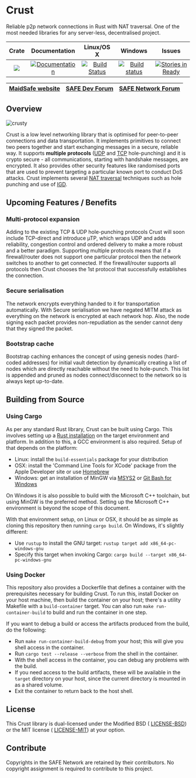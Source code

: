 # Crust

Reliable p2p network connections in Rust with NAT traversal. One of the most needed libraries for any server-less, decentralised project.

|Crate|Documentation|Linux/OS X|Windows|Issues|
|:---:|:-----------:|:--------:|:-----:|:----:|
|[![](http://meritbadge.herokuapp.com/crust)](https://crates.io/crates/crust)|[![Documentation](https://docs.rs/crust/badge.svg)](https://docs.rs/crust)|[![Build Status](https://travis-ci.org/maidsafe/crust.svg?branch=master)](https://travis-ci.org/maidsafe/crust)|[![Build status](https://ci.appveyor.com/api/projects/status/ajw6ab26p86jdac4/branch/master?svg=true)](https://ci.appveyor.com/project/MaidSafe-QA/crust/branch/master)|[![Stories in Ready](https://badge.waffle.io/maidsafe/crust.png?label=ready&title=Ready)](https://waffle.io/maidsafe/crust)|

| [MaidSafe website](https://maidsafe.net) | [SAFE Dev Forum](https://forum.safedev.org) | [SAFE Network Forum](https://safenetforum.org) |
|:----------------------------------------:|:-------------------------------------------:|:----------------------------------------------:|

<a name="overview"></a>
## Overview

![crusty](https://github.com/maidsafe/crust/blob/master/img/crust-diagram_1024.png?raw=true)

Crust is a low level networking library that is optimised for peer-to-peer connections and data transportation. It implements primitives to connect two peers together and start exchanging messages in a secure, reliable way. It supports **multiple protocols** ([UDP](https://en.wikipedia.org/wiki/User_Datagram_Protocol) and [TCP](https://en.wikipedia.org/wiki/Transmission_Control_Protocol) hole-punching) and it is crypto secure - all communications, starting with handshake messages, are encrypted. It also provides other security features like randomised ports that are used to prevent targeting a particular known port to conduct DoS attacks. Crust implements several [NAT traversal](https://en.wikipedia.org/wiki/NAT_traversal) techniques such as hole punching and use of [IGD](https://en.wikipedia.org/wiki/Internet_Gateway_Device_Protocol).


<a name="features"></a>
## Upcoming Features / Benefits

<a name="multiprotocol"></a>
### Multi-protocol expansion
Adding to the existing TCP & UDP hole-punching protocols Crust will soon include TCP-direct and introduce µTP, which wraps UDP and adds reliability, congestion control and ordered delivery to make a more robust and a better paradigm. Supporting multiple protocols means that if a firewall/router does not support one particular protocol then the network switches to another to get connected. If the firewall/router supports all protocols then Crust chooses the 1st protocol that successfully establishes the connection.

<a name="serialisation"></a>
### Secure serialisation
The network encrypts everything handed to it for transportation automatically. With Secure serialisation we have negated MITM attack as everything on the network is encrypted at each network hop. Also, the node signing each packet provides non-repudiation as the sender cannot deny that they signed the packet.

<a name="bootstrap"></a>
### Bootstrap cache
Bootstrap caching enhances the concept of using genesis nodes (hard-coded addresses) for initial vault detection by dynamically creating a list of nodes which are directly reachable without the need to hole-punch. This list is appended and pruned as nodes connect/disconnect to the network so is always kept up-to-date.

<a name="building"></a>
## Building from Source

### Using Cargo
As per any standard Rust library, Crust can be built using Cargo. This involves setting up a [Rust installation](https://www.rust-lang.org/en-US/install.html) on the target environment and platform. In addition to this, a GCC environment is also required. Setup of that depends on the platform:

* Linux: install the `build-essentials` package for your distribution
* OSX: install the 'Command Line Tools for XCode' package from the Apple Developer site or use [Homebrew](https://formulae.brew.sh/formula/gcc)
* Windows: get an installation of MinGW via [MSYS2](http://www.msys2.org/) or [Git Bash for Windows](https://gitforwindows.org/)

On Windows it is also possible to build with the Microsoft C++ toolchain, but using MinGW is the preferred method. Setting up the Microsoft C++ environment is beyond the scope of this document.

With that environment setup, on Linux or OSX, it should be as simple as cloning this repository then running `cargo build`. On Windows, it's slightly different:

* Use `rustup` to install the GNU target: `rustup target add x86_64-pc-windows-gnu`
* Specify this target when invoking Cargo: `cargo build --target x86_64-pc-windows-gnu`

### Using Docker

This repository also provides a Dockerfile that defines a container with the prerequisites necessary for building Crust. To run this, install Docker on your host machine, then build the container on your host; there's a utility Makefile with a `build-container` target. You can also run `make run-container-build` to build and run the container in one step.

If you want to debug a build or access the artifacts produced from the build, do the following:

* Run `make run-container-build-debug` from your host; this will give you shell access in the container.
* Run `cargo test --release --verbose` from the shell in the container.
* With the shell access in the container, you can debug any problems with the build.
* If you need access to the build artifacts, these will be available in the `target` directory on your host, since the current directory is mounted in as a shared volume.
* Exit the container to return back to the host shell.

<a name="license"></a>
## License
This Crust library is dual-licensed under the Modified BSD ( [LICENSE-BSD](https://opensource.org/licenses/BSD-3-Clause)) or the MIT license ( [LICENSE-MIT](http://opensource.org/licenses/MIT)) at your option.

<a name="contribute"></a>
## Contribute
Copyrights in the SAFE Network are retained by their contributors. No copyright assignment is required to contribute to this project.
